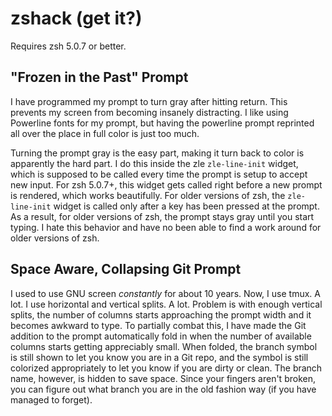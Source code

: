 # zshack (get it?)

Requires zsh 5.0.7 or better.

## "Frozen in the Past" Prompt

I have programmed my prompt to turn gray after hitting return.  This
prevents my screen from becoming insanely distracting.  I like using
Powerline fonts for my prompt, but having the powerline prompt reprinted
all over the place in full color is just too much.

Turning the prompt gray is the easy part, making it turn back to color is
apparently the hard part.  I do this inside the zle `zle-line-init` widget,
which is supposed to be called every time the prompt is setup to accept new
input.  For zsh 5.0.7+, this widget gets called right before a new prompt
is rendered, which works beautifully.  For older versions of zsh, the
`zle-line-init` widget is called only after a key has been pressed at the
prompt.  As a result, for older versions of zsh, the prompt stays gray
until you start typing.  I hate this behavior and have no been able to find
a work around for older versions of zsh.

## Space Aware, Collapsing Git Prompt

I used to use GNU screen _constantly_ for about 10 years. Now, I use tmux.
A lot.  I use horizontal and vertical splits.  A lot.  Problem is with
enough vertical splits, the number of columns starts approaching the prompt
width and it becomes awkward to type.  To partially combat this, I have
made the Git addition to the prompt automatically fold in when the number
of available columns starts getting appreciably small. When folded, the
branch symbol is still shown to let you know you are in a Git repo, and the
symbol is still colorized appropriately to let you know if you are dirty or
clean.  The branch name, however, is hidden to save space.  Since your
fingers aren't broken, you can figure out what branch you are in the old
fashion way (if you have managed to forget).
